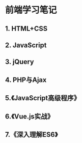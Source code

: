 # 前端学习笔记 #
## 1. HTML+CSS ##

## 2. JavaScript ##

## 3. jQuery ##

## 4. PHP与Ajax ##
	
## 5.《JavaScript高级程序》

## 6.《Vue.js实战》

## 7.《深入理解ES6》
